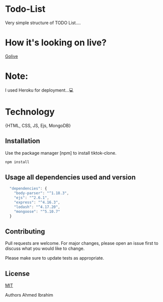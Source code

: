 # Todo-List
Very simple structure of TODO List....


# How it's looking on live?

[Golive](https://immense-ocean-60422.herokuapp.com/)


# Note:

I used Heroku for deployment...💻

# Technology 

{HTML,
CSS,
JS,
Ejs,
MongoDB}



## Installation

Use the package manager [npm] to install tiktok-clone.

```bash
npm install
```


## Usage all dependencies used and version

```javascript
  "dependencies": {
    "body-parser": "^1.18.3",
    "ejs": "^2.6.1",
    "express": "^4.16.3",
    "lodash": "^4.17.20",
    "mongoose": "^5.10.7"
  }
```

## Contributing
Pull requests are welcome. For major changes, please open an issue first to discuss what you would like to change.

Please make sure to update tests as appropriate.

## License
[MIT](https://choosealicense.com/licenses/mit/)

Authors
Ahmed Ibrahim
